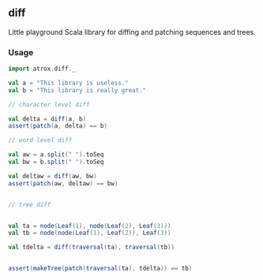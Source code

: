 ## diff

Little playground Scala library for diffing and patching sequences and trees.

### Usage

```scala
import atrox.diff._

val a = "This library is useless."
val b = "This library is really great."

// character level diff

val delta = diff(a, b)
assert(patch(a, delta) == b)

// word level diff

val aw = a.split(" ").toSeq
val bw = b.split(" ").toSeq

val deltaw = diff(aw, bw)
assert(patch(aw, deltaw) == bw)


// tree diff


val ta = node(Leaf(1), node(Leaf(2), Leaf(3)))
val tb = node(node(Leaf(1), Leaf(2)), Leaf(3))

val tdelta = diff(traversal(ta), traversal(tb))


assert(makeTree(patch(traversal(ta), tdelta)) == tb)
```

